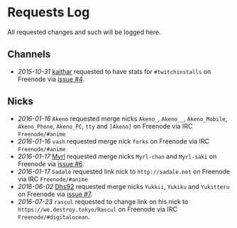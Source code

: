 # Requests Log

All requested changes and such will be logged here.

## Channels

- *2015-10-31* [kaithar](https://github.com/kaithar) requested to have stats for `#twitchinstalls` on Freenode via [issue #4](https://github.com/ZacharyDuBois/pisg-config/issues/4).

## Nicks

- *2016-01-16* `Akeno` requested merge nicks `Akeno_`, `Akeno__`, `Akeno_Mobile`, `Akeno_Phone`, `Akeno_PC`, `tty` and `[Akeno]` on Freenode via IRC `Freenode/#anime`
- *2016-01-16* `vash` requested merge nick `forks` on Freenode via IRC `Freenode/#anime`
- *2016-01-17* [Myrl](https://github.com/Myrl) requested merge nicks `Myrl-chan` and `Myrl-saki` on Freenode via [issue #6](https://github.com/ZacharyDuBois/pisg-config/issues/6).
- *2016-01-17* `Sadale` requested link nick to `http://sadale.net` on Freenode via IRC `Freenode/#anime`
- *2016-06-02* [Dhs92](https://github.com/Dhs92) requested merge nicks `Yukkii`, `Yukiku` and `Yukitteru` on Freenode via [issue #7](https://github.com/ZacharyDuBois/pisg-config/issues/7).
- *2016-07-23* `rascul` requested to change link on his nick to `https://we.destroy.tokyo/Rascul` on Freenode via IRC `Freenode/#digitalocean`.
